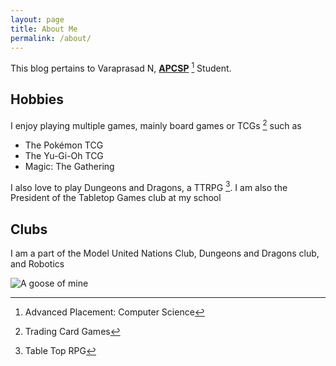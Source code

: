 ```yaml
---
layout: page
title: About Me
permalink: /about/
---
```


This blog pertains to Varaprasad N, **[APCSP](https://www.youtube.com/watch?v=dQw4w9WgXcQ)** [^1] Student.

## Hobbies
I enjoy playing multiple games, mainly board games or TCGs [^2] such as
- The Pokémon TCG
- The Yu-Gi-Oh TCG
- Magic: The Gathering

I also love to play Dungeons and Dragons, a TTRPG [^3]. I am also the President of the Tabletop Games club at my school

## Clubs
I am a part of the Model United Nations Club, Dungeons and Dragons club, and Robotics

![]({{site.baseurl}}/images/itsagoose.png "A goose of mine")

[^1]: Advanced Placement: Computer Science
[^2]: Trading Card Games
[^3]: Table Top RPG
